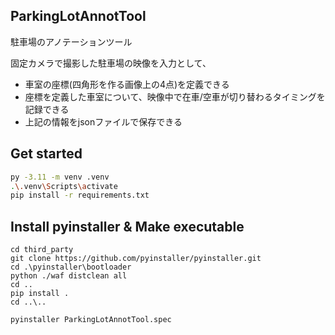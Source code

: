 ## ParkingLotAnnotTool
駐車場のアノテーションツール

固定カメラで撮影した駐車場の映像を入力として、
* 車室の座標(四角形を作る画像上の4点)を定義できる
* 座標を定義した車室について、映像中で在車/空車が切り替わるタイミングを記録できる
* 上記の情報をjsonファイルで保存できる

## Get started

```bash
py -3.11 -m venv .venv
.\.venv\Scripts\activate
pip install -r requirements.txt
```

## Install pyinstaller & Make executable

```text
cd third_party
git clone https://github.com/pyinstaller/pyinstaller.git
cd .\pyinstaller\bootloader
python ./waf distclean all
cd ..
pip install .
cd ..\..

pyinstaller ParkingLotAnnotTool.spec
```